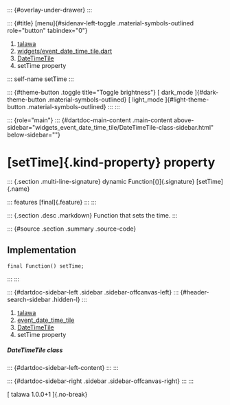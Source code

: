 ::: {#overlay-under-drawer}
:::

::: {#title}
[menu]{#sidenav-left-toggle .material-symbols-outlined role="button"
tabindex="0"}

1.  [talawa](../../index.html)
2.  [widgets/event_date_time_tile.dart](../../widgets_event_date_time_tile/)
3.  [DateTimeTile](../../widgets_event_date_time_tile/DateTimeTile-class.html)
4.  setTime property

::: self-name
setTime
:::

::: {#theme-button .toggle title="Toggle brightness"}
[ dark_mode ]{#dark-theme-button .material-symbols-outlined} [
light_mode ]{#light-theme-button .material-symbols-outlined}
:::
:::

::: {role="main"}
::: {#dartdoc-main-content .main-content above-sidebar="widgets_event_date_time_tile/DateTimeTile-class-sidebar.html" below-sidebar=""}
<div>

# [setTime]{.kind-property} property

</div>

::: {.section .multi-line-signature}
dynamic Function[()]{.signature} [setTime]{.name}

::: features
[final]{.feature}
:::
:::

::: {.section .desc .markdown}
Function that sets the time.
:::

::: {#source .section .summary .source-code}
## Implementation

``` language-dart
final Function() setTime;
```
:::
:::

::: {#dartdoc-sidebar-left .sidebar .sidebar-offcanvas-left}
::: {#header-search-sidebar .hidden-l}
:::

1.  [talawa](../../index.html)
2.  [event_date_time_tile](../../widgets_event_date_time_tile/)
3.  [DateTimeTile](../../widgets_event_date_time_tile/DateTimeTile-class.html)
4.  setTime property

##### DateTimeTile class

::: {#dartdoc-sidebar-left-content}
:::
:::

::: {#dartdoc-sidebar-right .sidebar .sidebar-offcanvas-right}
:::
:::

[ talawa 1.0.0+1 ]{.no-break}
